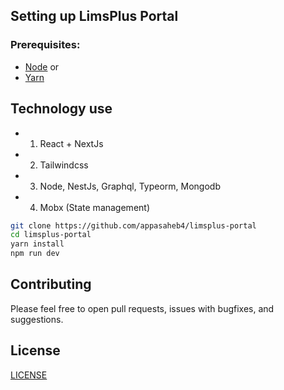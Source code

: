 ## Setting up LimsPlus Portal

### Prerequisites:

- [Node](https://nodejs.org/en/) or
- [Yarn](https://yarnpkg.com/lang/en/)

## Technology use
 - 1. React + NextJs
 - 2. Tailwindcss
 - 3. Node, NestJs, Graphql, Typeorm, Mongodb
 - 4. Mobx (State management)
 

```sh
git clone https://github.com/appasaheb4/limsplus-portal
cd limsplus-portal
yarn install
npm run dev
```


## Contributing

Please feel free to open pull requests, issues with bugfixes, and suggestions.

## License

[LICENSE](LICENSE)
